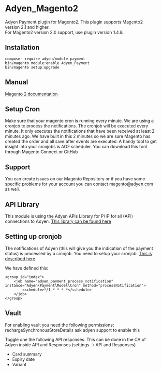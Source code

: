 # Adyen_Magento2
Adyen Payment plugin for Magento2. This plugin supports Magento2 version 2.1 and higher. <br/>
For Magento2 version 2.0 support, use plugin version 1.4.6.
## Installation ##
```
composer require adyen/module-payment
bin/magento module:enable Adyen_Payment
bin/magento setup:upgrade
```

## Manual ##
[Magento 2 documentation](https://docs.adyen.com/developers/plug-ins-and-partners/magento/magento-2)

## Setup Cron ##
Make sure that your magento cron is running every minute. We are using a cronjob to process the notifications. The cronjob will be executed every minute. It only executes the notifications that have been received at least 2 minutes ago. We have built in this 2 minutes so we are sure Magento has created the order and all save after events are executed. A handy tool to get insight into your cronjobs is AOE scheduler. You can download this tool through Magento Connect or GitHub

## Support ##
You can create issues on our Magento Repository or if you have some specific problems for your account you can contact magento@adyen.com as well.

## API Library ##
This module is using the Adyen APIs Library for PHP for all (API) connections to Adyen.
<a href="https://github.com/Adyen/adyen-php-api-library" target="_blank">This library can be found here</a>

## Setting up cronjob ##
The notifications of Adyen (this will give you the indication of the payment status) is processed by a cronjob. You need to setup your cronjob. <a href="http://devdocs.magento.com/guides/v2.0/config-guide/cli/config-cli-subcommands-cron.html" target="_blank">This is described here</a>

We have defined this:

```
<group id="index">
    <job name="adyen_payment_process_notification" instance="Adyen\Payment\Model\Cron" method="processNotification">
        <schedule>*/1 * * * *</schedule>
    </job>
</group>
```

## Vault ##
For enabling vault you need the following permissions:
rechargeSynchronousStoreDetails ask adyen support to enable this

Toggle one the following API responses. This can be done in the CA of Adyen inside API and Responses (settings -> API and Responses)
* Card summary
* Expiry date
* Variant